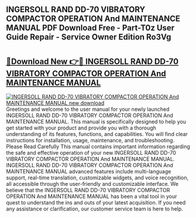 ## INGERSOLL RAND DD-70 VIBRATORY COMPACTOR OPERATION And MAINTENANCE MANUAL PDF Download Free - Part-T0z User Guide Repair - Service Owner Edition Ro3Vg

# <h2><a href="http://bc54904.oget.top/?id=INGERSOLL+RAND+DD-70+VIBRATORY+COMPACTOR+OPERATION+And+MAINTENANCE+MANUAL">🔗Download New 👉🔴 INGERSOLL RAND DD-70 VIBRATORY COMPACTOR OPERATION And MAINTENANCE MANUAL</a></h2>

[![INGERSOLL RAND DD-70 VIBRATORY COMPACTOR OPERATION And MAINTENANCE MANUAL new download](https://i.imgur.com/5g1atiW.png)](http://bc54904.oget.top/?id=INGERSOLL+RAND+DD-70+VIBRATORY+COMPACTOR+OPERATION+And+MAINTENANCE+MANUAL)
Greetings and welcome to the user manual for your newly launched INGERSOLL RAND DD-70 VIBRATORY COMPACTOR OPERATION And MAINTENANCE MANUAL. This manual is specifically designed to help you get started with your product and provide you with a thorough understanding of its features, functions, and capabilities. You will find clear instructions for installation, usage, maintenance, and troubleshooting. Please Read Carefully This manual contains important information regarding the safe and effective operation of your new INGERSOLL RAND DD-70 VIBRATORY COMPACTOR OPERATION And MAINTENANCE MANUAL. INGERSOLL RAND DD-70 VIBRATORY COMPACTOR OPERATION And MAINTENANCE MANUAL advanced features include multi-language support, real-time translation, customizable widgets, and voice recognition, all accessible through the user-friendly and customizable interface. We believe that the INGERSOLL RAND DD-70 VIBRATORY COMPACTOR OPERATION And MAINTENANCE MANUAL has been a vital tool in your quest to understand the ins and outs of your latest acquisition. If you need any assistance or clarification, our customer service team is here to help.
